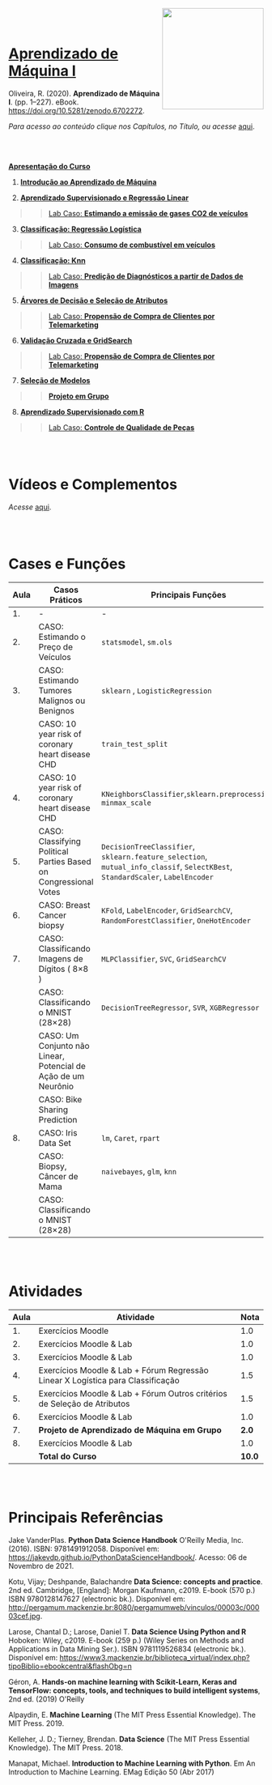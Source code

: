 

<a href="url"><img src="http://meusite.mackenzie.br/rogerio/mackenzie_logo/UPM.2_horizontal_vermelho.jpg" align="right" width="200" ></a>

<br>

<br>

# [Aprendizado de Máquina I](https://github.com/Rogerio-mack/Machine-Learning-I)

Oliveira, R. (2020). **Aprendizado de Máquina I**. (pp. 1–227). eBook. https://doi.org/10.5281/zenodo.6702272. 

*Para acesso ao conteúdo clique nos Capítulos, no Título, ou acesse* [aqui](https://github.com/Rogerio-mack/Machine-Learning-I).

<br> 

<br>

[**Apresentação do Curso**](https://colab.research.google.com/github/Rogerio-mack/Machine-Learning-I/blob/main/ML0_Apresentacao.ipynb)  

1. [**Introdução ao Aprendizado de Máquina**](https://colab.research.google.com/github/Rogerio-mack/Machine-Learning-I/blob/main/ML1_introducao.ipynb)


2. [**Aprendizado Supervisionado e Regressão Linear**](https://colab.research.google.com/github/Rogerio-mack/Machine-Learning-I/blob/main/ML2_Regressao.ipynb)

>> [Lab Caso: **Estimando a emissão de gases CO2 de veículos**](https://colab.research.google.com/github/Rogerio-mack/Machine-Learning-I/blob/main/ML2_Regressao_ex.ipynb)

3. [**Classificação: Regressão Logística**](https://colab.research.google.com/github/Rogerio-mack/Machine-Learning-I/blob/main/ML3_RegressaoLogistica.ipynb)

>>  [Lab Caso: **Consumo de combustível em veículos**](https://colab.research.google.com/github/Rogerio-mack/Machine-Learning-I/blob/main/ML3_RegressaoLogistica_ex.ipynb)

4. [**Classificação: Knn**](https://colab.research.google.com/github/Rogerio-mack/Machine-Learning-I/blob/main/ML4_Knn.ipynb)

>> [Lab Caso: **Predição de Diagnósticos a partir de Dados de Imagens**](https://colab.research.google.com/github/Rogerio-mack/Machine-Learning-I/blob/main/ML4_Knn_ex.ipynb)

5. [**Árvores de Decisão e Seleção de Atributos**](https://colab.research.google.com/github/Rogerio-mack/Machine-Learning-I/blob/main/ML5_DecisionTrees.ipynb)

>> [Lab Caso: **Propensão de Compra de Clientes por Telemarketing**](https://colab.research.google.com/github/Rogerio-mack/Machine-Learning-I/blob/main/ML5_DecisionTrees_ex.ipynb)

6. [**Validação Cruzada e GridSearch**](https://colab.research.google.com/github/Rogerio-mack/Machine-Learning-I/blob/main/ML6_CV_GridSearch.ipynb)

>> [Lab Caso: **Propensão de Compra de Clientes por Telemarketing**](https://colab.research.google.com/github/Rogerio-mack/Machine-Learning-I/blob/main/ML6_CV_GridSearch_ex.ipynb)

7. [**Seleção de Modelos**](https://colab.research.google.com/github/Rogerio-mack/Machine-Learning-I/blob/main/ML7_SelecaoDeModelos.ipynb)

>> [**Projeto em Grupo**](https://colab.research.google.com/github/Rogerio-mack/Machine-Learning-I/blob/main/ML7_ex_projeto.ipynb)

8. [**Aprendizado Supervisionado com R**](https://colab.research.google.com/github/Rogerio-mack/Machine-Learning-I/blob/main/ML8_R.ipynb)

>> [Lab Caso: **Controle de Qualidade de Peças**](https://colab.research.google.com/github/Rogerio-mack/Machine-Learning-I/blob/main/ML8_R_ex.ipynb)

<br>

<br>

# Vídeos e Complementos

*Acesse* [aqui](https://github.com/Rogerio-mack/Machine-Learning-I/tree/main/videos).

<br>

<br>

# Cases e Funções

| Aula   | Casos Práticos                                                          | Principais Funções         |
|--------|-------------------------------------------------------------------------|--------------------------------|
| 1.     | -                                                                       | -                              |
| 2.     | CASO: Estimando o Preço de Veículos                                     | `statsmodel`, `sm.ols`  |
| 3.     | CASO: Estimando Tumores Malignos ou Benignos                            | `sklearn` , `LogisticRegression`  |
|        | CASO: 10 year risk of coronary heart disease CHD                        | `train_test_split`    |
| 4.     | CASO: 10 year risk of coronary heart disease CHD                        | `KNeighborsClassifier`,`sklearn.preprocessing`, `minmax_scale` |
| 5.     | CASO: Classifying Political Parties Based on Congressional Votes        | `DecisionTreeClassifier`,  `sklearn.feature_selection`, `mutual_info_classif`, `SelectKBest`, `StandardScaler`, `LabelEncoder`  |
| 6.     | CASO: Breast Cancer biopsy        | `KFold`, `LabelEncoder`, `GridSearchCV`, `RandomForestClassifier`, `OneHotEncoder`|
| 7.     | CASO: Classificando Imagens de Dígitos ( 8×8 )       | `MLPClassifier`, `SVC`, `GridSearchCV`  |
|        | CASO: Classificando o MNIST (28×28)       | `DecisionTreeRegressor`, `SVR`, `XGBRegressor`   |
|        | CASO: Um Conjunto não Linear, Potencial de Ação de um Neurônio       |    |
|        | CASO: Bike Sharing Prediction      |   |
| 8.     | CASO: Iris Data Set       | `lm`, `Caret`, `rpart`  |
|        | CASO: Biopsy, Câncer de Mama       | `naivebayes`, `glm`, `knn`   |
|        | CASO: Classificando o MNIST (28×28)       |   |
<br>

<br> 

# Atividades

| Aula   | Atividade                                                       |Nota    |
|--------|-----------------------------------------------------------------|--------|
| 1.     | Exercícios Moodle                                               |  1.0   | 
| 2.     | Exercícios Moodle & Lab                                               |  1.0   | 
| 3.     | Exercícios Moodle & Lab                                              |  1.0   | 
| 4.     | Exercícios Moodle & Lab + Fórum Regressão Linear X Logística para Classificação                               |  1.5   | 
| 5.     | Exercícios Moodle & Lab + Fórum Outros critérios de Seleção de Atributos                                      |  1.5   | 
| 6.     | Exercícios Moodle & Lab                                              |  1.0   | 
| 7.     | **Projeto de Aprendizado de Máquina em Grupo**                     |  **2.0**   | 
| 8.     | Exercícios Moodle & Lab                                              |  1.0   | 
|      | **Total do Curso**                                           |  **10.0**   | 

  

<br>

<br> 

# Principais Referências 

Jake VanderPlas. **Python Data Science Handbook**  O'Reilly Media, Inc. (2016). ISBN: 9781491912058. Disponível em: https://jakevdp.github.io/PythonDataScienceHandbook/. Acesso: 06 de Novembro de 2021. 

Kotu, Vijay; Deshpande, Balachandre **Data Science: concepts and practice**. 2nd ed. Cambridge, [England]: Morgan Kaufmann, c2019. E-book (570 p.) ISBN 9780128147627 (electronic bk.). Disponível em: http://pergamum.mackenzie.br:8080/pergamumweb/vinculos/00003c/00003cef.jpg.

Larose, Chantal D.; Larose, Daniel T. **Data Science Using Python and R** Hoboken: Wiley, c2019. E-book (259 p.) (Wiley Series on Methods and Applications in Data Mining Ser.). ISBN 9781119526834 (electronic bk.). Disponível em: https://www3.mackenzie.br/biblioteca_virtual/index.php?tipoBiblio=ebookcentral&flashObg=n

Géron, A. **Hands-on machine learning with Scikit-Learn, Keras and TensorFlow: concepts, tools, and techniques to build intelligent systems**, 2nd ed. (2019) O'Reilly

Alpaydin, E. **Machine Learning** (The MIT Press Essential Knowledge). The MIT Press. 2019.

Kelleher, J. D.; Tierney, Brendan. **Data Science** (The MIT Press Essential Knowledge). The MIT Press. 2018.

Manapat, Michael. **Introduction to Machine Learning with Python**. Em An Introduction to Machine Learning. EMag Edição 50 (Abr 2017)






